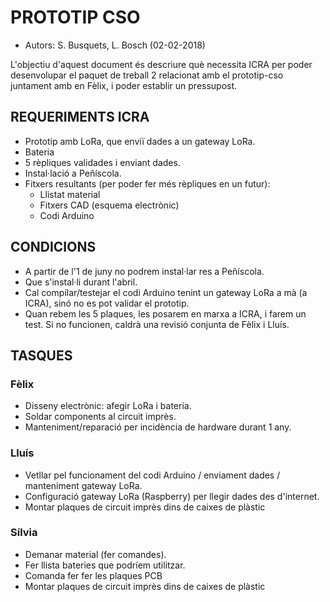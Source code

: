 # PROTOTIP CSO
- Autors: S. Busquets, L. Bosch (02-02-2018)

L'objectiu d'aquest document és descriure què necessita ICRA per poder 
desenvolupar el paquet de treball 2 relacionat amb el prototip-cso juntament 
amb en Fèlix, i poder establir un pressupost.

## REQUERIMENTS ICRA
- Prototip amb LoRa, que enviï dades a un gateway LoRa.
- Bateria
- 5 rèpliques validades i enviant dades.
- Instal·lació a Peñíscola.
- Fitxers resultants (per poder fer més rèpliques en un futur):
  - Llistat material
  - Fitxers CAD (esquema electrònic)
  - Codi Arduino

## CONDICIONS
- A partir de l'1 de juny no podrem instal·lar res a Peñíscola.
- Que s'instal·li durant l'abril.
- Cal compilar/testejar el codi Arduino tenint un gateway LoRa a mà (a ICRA), sinó no es pot validar el prototip.
- Quan rebem les 5 plaques, les posarem en marxa a ICRA, i farem un test. Si no funcionen, 
caldrà una revisió conjunta de Fèlix i Lluís.

## TASQUES
### Fèlix
- Disseny electrònic: afegir LoRa i bateria.
- Soldar components al circuit imprès.
- Manteniment/reparació per incidència de hardware durant 1 any.
### Lluís
- Vetllar pel funcionament del codi Arduino / enviament dades / manteniment gateway LoRa.
- Configuració gateway LoRa (Raspberry) per llegir dades des d'internet.
- Montar plaques de circuit imprès dins de caixes de plàstic
### Sílvia
- Demanar material (fer comandes).
- Fer llista bateries que podríem utilitzar.
- Comanda fer fer les plaques PCB
- Montar plaques de circuit imprès dins de caixes de plàstic
